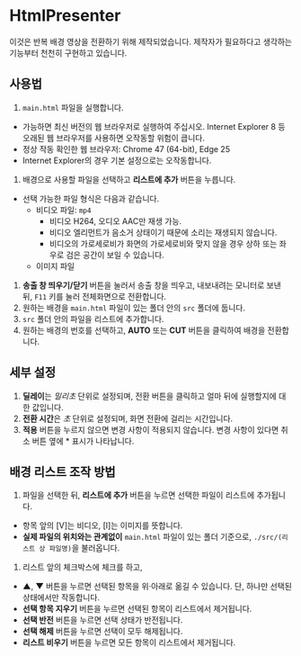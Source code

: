 # HtmlPresenter

이것은 반복 배경 영상을 전환하기 위해 제작되었습니다. 제작자가 필요하다고 생각하는 기능부터 천천히 구현하고 있습니다.

## 사용법
1. `main.html` 파일을 실행합니다.
  - 가능하면 최신 버전의 웹 브라우저로 실행하여 주십시오. Internet Explorer 8 등 오래된 웹 브라우저를 사용하면 오작동할 위험이 큽니다.
  - 정상 작동 확인한 웹 브라우저: Chrome 47 (64-bit), Edge 25
  - Internet Explorer의 경우 기본 설정으로는 오작동합니다.
1. 배경으로 사용할 파일을 선택하고 **리스트에 추가** 버튼을 누릅니다.
  - 선택 가능한 파일 형식은 다음과 같습니다.
    - 비디오 파일: `mp4`
      - 비디오 H264, 오디오 AAC만 재생 가능.
      - 비디오 엘리먼트가 음소거 상태이기 때문에 소리는 재생되지 않습니다.
      - 비디오의 가로세로비가 화면의 가로세로비와 맞지 않을 경우 상하 또는 좌우로 검은 공간이 보일 수 있습니다.
    - 이미지 파일
1. **송출 창 띄우기/닫기** 버튼을 눌러서 송출 창을 띄우고, 내보내려는 모니터로 보낸 뒤, `F11` 키를 눌러 전체화면으로 전환합니다.
1. 원하는 배경을 `main.html` 파일이 있는 폴더 안의 `src` 폴더에 둡니다.
1. `src` 폴더 안의 파일을 리스트에 추가합니다.
1. 원하는 배경의 번호를 선택하고, **AUTO** 또는 **CUT** 버튼을 클릭하여 배경을 전환합니다.

## 세부 설정
1. **딜레이**는 *밀리초* 단위로 설정되며, 전환 버튼을 클릭하고 얼마 뒤에 실행할지에 대한 값입니다.
1. **전환 시간**은 *초* 단위로 설정되며, 화면 전환에 걸리는 시간입니다.
1. **적용** 버튼을 누르지 않으면 변경 사항이 적용되지 않습니다. 변경 사항이 있다면 취소 버튼 옆에 \* 표시가 나타납니다.

## 배경 리스트 조작 방법
1. 파일을 선택한 뒤, **리스트에 추가** 버튼을 누르면 선택한 파일이 리스트에 추가됩니다.
  - 항목 앞의 [V]는 비디오, [I]는 이미지를 뜻합니다.
  - **실제 파일의 위치와는 관계없이** `main.html` 파일이 있는 폴더 기준으로, `./src/(리스트 상 파일명)`을 불러옵니다.
1. 리스트 앞의 체크박스에 체크를 하고,
  - **▲**, **▼** 버튼을 누르면 선택된 항목을 위·아래로 옮길 수 있습니다. 단, 하나만 선택된 상태에서만 작동합니다.
  - **선택 항목 지우기** 버튼을 누르면 선택된 항목이 리스트에서 제거됩니다.
  - **선택 반전** 버튼을 누르면 선택 상태가 반전됩니다.
  - **선택 해제** 버튼을 누르면 선택이 모두 해제됩니다.
  - **리스트 비우기** 버튼을 누르면 모든 항목이 리스트에서 제거됩니다.
